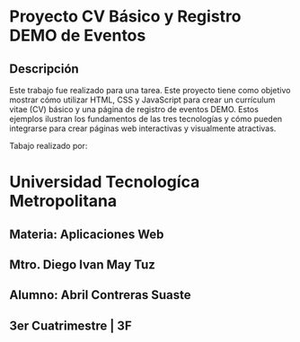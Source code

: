 # Proyecto CV Básico y Registro DEMO de Eventos

## Descripción
Este trabajo fue realizado para una tarea.
Este proyecto tiene como objetivo mostrar cómo utilizar HTML, CSS y JavaScript para crear un currículum vitae (CV) básico y una página de registro de eventos DEMO. Estos ejemplos ilustran los fundamentos de las tres tecnologías y cómo pueden integrarse para crear páginas web interactivas y visualmente atractivas.

Tabajo realizado por:
# Universidad Tecnologíca Metropolitana
## Materia: Aplicaciones Web
## Mtro. Diego Ivan May Tuz
## Alumno: Abril Contreras Suaste
## 3er Cuatrimestre  | 3F

  



